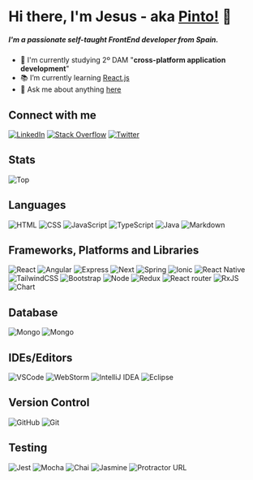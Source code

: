 # Hi there, I'm Jesus - aka [Pinto!](https://github.com/pinto-hub) 👋

##### I'm a passionate self-taught FrontEnd developer from Spain.

- 🏫 I'm currently studying 2º DAM "**cross-platform application development**"
- 📚 I’m currently learning [React.js](https://es.reactjs.org/)
- 📝 Ask me about anything [here](https://github.com/pinto-hub/pinto-hub/issues)

## Connect with me


[![LinkedIn](https://img.shields.io/badge/LinkedIn-0077B5?style=for-the-badge&logo=linkedin&logoColor=white)](https://www.linkedin.com/in/jesus-hermosell-8973aa175/)  [![Stack Overflow](https://img.shields.io/badge/Stack_Overflow-FE7A16?style=for-the-badge&logo=stack-overflow&logoColor=white)](https://stackoverflow.com/users/15969511/pinto) [![Twitter](https://img.shields.io/badge/Twitter-1DA1F2?style=for-the-badge&logo=twitter&logoColor=white)](https://twitter.com/Jepinher)

## Stats
![Top](https://github-readme-stats.anuraghazra1.vercel.app/api/top-langs/?username=pinto-hub&layout=compact&theme=dracula) 
<!-- ![Pinto GitHub stats](https://github-readme-stats.vercel.app/api/?username=pinto-hub&show_icons=true&theme=dracula) -->

## Languages

![HTML](https://img.shields.io/badge/HTML5-E34F26?style=for-the-badge&logo=html5&logoColor=white) ![CSS](https://img.shields.io/badge/CSS3-1572B6?style=for-the-badge&logo=css3&logoColor=white) ![JavaScript](https://img.shields.io/badge/JavaScript-F7DF1E?style=for-the-badge&logo=javascript&logoColor=black) ![TypeScript](https://img.shields.io/badge/TypeScript-007ACC?style=for-the-badge&logo=typescript&logoColor=white) ![Java](https://img.shields.io/badge/Java-ED8B00?style=for-the-badge&logo=java&logoColor=white) ![Markdown](https://img.shields.io/badge/Markdown-000000?style=for-the-badge&logo=markdown&logoColor=white)

## Frameworks, Platforms and Libraries

![React](https://img.shields.io/badge/React-20232A?style=for-the-badge&logo=react&logoColor=61DAFB) ![Angular](https://img.shields.io/badge/Angular-DD0031?style=for-the-badge&logo=angular&logoColor=white) ![Express](https://img.shields.io/badge/Express.js-000000?style=for-the-badge&logo=express&logoColor=white) ![Next](https://img.shields.io/badge/next.js-000000?style=for-the-badge&logo=nextdotjs&logoColor=white) ![Spring](https://img.shields.io/badge/Spring-6DB33F?style=for-the-badge&logo=spring&logoColor=white) ![Ionic](https://img.shields.io/badge/Ionic-3880FF?style=for-the-badge&logo=ionic&logoColor=white) ![React Native](https://img.shields.io/badge/React_Native-20232A?style=for-the-badge&logo=react&logoColor=61DAFB) ![TailwindCSS](https://img.shields.io/badge/tailwindcss-%2338B2AC.svg?style=for-the-badge&logo=tailwind-css&logoColor=white) ![Bootstrap](https://img.shields.io/badge/bootstrap-%23563D7C.svg?style=for-the-badge&logo=bootstrap&logoColor=white) ![Node](https://img.shields.io/badge/Node.js-339933?style=for-the-badge&logo=nodedotjs&logoColor=white) ![Redux](https://img.shields.io/badge/Redux-593D88?style=for-the-badge&logo=redux&logoColor=white) ![React router](https://img.shields.io/badge/React_Router-CA4245?style=for-the-badge&logo=react-router&logoColor=white) ![RxJS](https://img.shields.io/badge/rxjs-%23B7178C.svg?style=for-the-badge&logo=reactivex&logoColor=white) ![Chart](https://img.shields.io/badge/Chart.js-FF6384?style=for-the-badge&logo=chartdotjs&logoColor=white)

## Database

![Mongo](https://img.shields.io/badge/MongoDB-4EA94B?style=for-the-badge&logo=mongodb&logoColor=white) ![Mongo](https://img.shields.io/badge/MySQL-00000F?style=for-the-badge&logo=mysql&logoColor=white)

## IDEs/Editors

![VSCode](https://img.shields.io/badge/Visual_Studio_Code-0078D4?style=for-the-badge&logo=visual%20studio%20code&logoColor=white) ![WebStorm](https://img.shields.io/badge/webstorm-143?style=for-the-badge&logo=webstorm&logoColor=white&color=black)
![IntelliJ IDEA](https://img.shields.io/badge/IntelliJIDEA-000000.svg?style=for-the-badge&logo=intellij-idea&logoColor=white) ![Eclipse](https://img.shields.io/badge/Eclipse-FE7A16.svg?style=for-the-badge&logo=Eclipse&logoColor=white)

## Version Control

![GitHub](https://img.shields.io/badge/GitHub-100000?style=for-the-badge&logo=github&logoColor=white) ![Git](https://img.shields.io/badge/Git-F05032?style=for-the-badge&logo=git&logoColor=white)

## Testing

![Jest](https://img.shields.io/badge/-jest-%23C21325?style=for-the-badge&logo=jest&logoColor=white) ![Mocha](https://img.shields.io/badge/-mocha-%238D6748?style=for-the-badge&logo=mocha&logoColor=white) ![Chai](https://img.shields.io/twitter/url?color=gray&label=chai&logo=chai&logoColor=red&style=for-the-badge&url=https%3A%2F%2Fwww.chaijs.com%2F)	![Jasmine](https://img.shields.io/badge/-Jasmine-%238A4182?style=for-the-badge&logo=Jasmine&logoColor=white) ![Protractor URL](https://img.shields.io/twitter/url?color=gray&label=protractor&logo=protractor&logoColor=red&style=for-the-badge&url=https%3A%2F%2Fwww.chaijs.com%2F)

